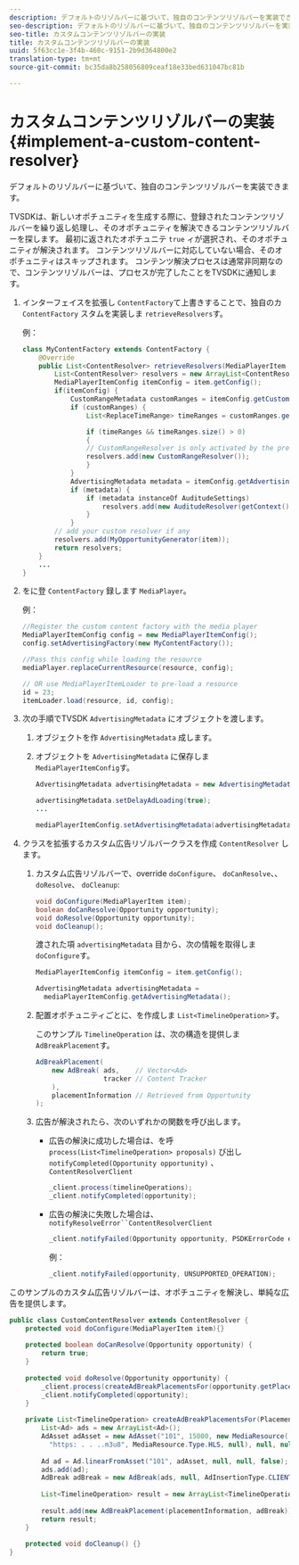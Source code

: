 ```yaml
---
description: デフォルトのリゾルバーに基づいて、独自のコンテンツリゾルバーを実装できます。
seo-description: デフォルトのリゾルバーに基づいて、独自のコンテンツリゾルバーを実装できます。
seo-title: カスタムコンテンツリゾルバーの実装
title: カスタムコンテンツリゾルバーの実装
uuid: 5f63cc1e-3f4b-460c-9151-2b9d364800e2
translation-type: tm+mt
source-git-commit: bc35da8b258056809ceaf18e33bed631047bc81b

---
```



# カスタムコンテンツリゾルバーの実装 {#implement-a-custom-content-resolver}

デフォルトのリゾルバーに基づいて、独自のコンテンツリゾルバーを実装できます。

TVSDKは、新しいオポチュニティを生成する際に、登録されたコンテンツリゾルバーを繰り返し処理し、そのオポチュニティを解決できるコンテンツリゾルバーを探します。 最初に返されたオポチュニテ `true` ィが選択され、そのオポチュニティが解決されます。 コンテンツリゾルバーに対応していない場合、そのオポチュニティはスキップされます。 コンテンツ解決プロセスは通常非同期なので、コンテンツリゾルバーは、プロセスが完了したことをTVSDKに通知します。

1. インターフェイスを拡張し `ContentFactory`て上書きすることで、独自のカ `ContentFactory` スタムを実装しま `retrieveResolvers`す。

   例：

   ```java
   class MyContentFactory extends ContentFactory { 
       @Override 
       public List<ContentResolver> retrieveResolvers(MediaPlayerItem item) { 
           List<ContentResolver> resolvers = new ArrayList<ContentResolver>(); 
           MediaPlayerItemConfig itemConfig = item.getConfig(); 
           if(itemConfig) { 
               CustomRangeMetadata customRanges = itemConfig.getCustomRangeMetadata(); 
               if (customRanges) { 
                   List<ReplaceTimeRange> timeRanges = customRanges.getTimeRangeList(); 
   
                   if (timeRanges && timeRanges.size() > 0) 
                   { 
                   // CustomRangeResolver is only activated by the presence of CustomRanges in configuration 
                   resolvers.add(new CustomRangeResolver()); 
                   } 
               } 
               AdvertisingMetadata metadata = itemConfig.getAdvertisingMetadata(); 
               if (metadata) { 
                   if (metadata instanceOf AuditudeSettings)  
                       resolvers.add(new AuditudeResolver(getContext());    
                   } 
               } 
           // add your custom resolver if any 
           resolvers.add(MyOpportunityGenerator(item)); 
           return resolvers; 
       } 
       ... 
   } 
   ```

1. をに登 `ContentFactory` 録します `MediaPlayer`。

   例：

   ```java
   //Register the custom content factory with the media player 
   MediaPlayerItemConfig config = new MediaPlayerItemConfig(); 
   config.setAdvertisingFactory(new MyContentFactory()); 
   
   //Pass this config while loading the resource 
   mediaPlayer.replaceCurrentResource(resource, config); 
   
   // OR use MediaPlayerItemLoader to pre-load a resource 
   id = 23; 
   itemLoader.load(resource, id, config);
   ```

1. 次の手順でTVSDK `AdvertisingMetadata` にオブジェクトを渡します。
   1. オブジェクトを作 `AdvertisingMetadata` 成します。
   1. オブジェクトを `AdvertisingMetadata` に保存しま `MediaPlayerItemConfig`す。

      ```java
      AdvertisingMetadata advertisingMetadata = new AdvertisingMetadata(); 
      
      advertisingMetadata.setDelayAdLoading(true); 
      ... 
      
      mediaPlayerItemConfig.setAdvertisingMetadata(advertisingMetadata); 
      ```

1. クラスを拡張するカスタム広告リゾルバークラスを作成 `ContentResolver` します。
   1. カスタム広告リゾルバーで、override `doConfigure`、 `doCanResolve`、、 `doResolve`、 `doCleanup`:

      ```java
      void doConfigure(MediaPlayerItem item); 
      boolean doCanResolve(Opportunity opportunity); 
      void doResolve(Opportunity opportunity); 
      void doCleanup();
      ```

      渡された項 `advertisingMetadata` 目から、次の情報を取得しま `doConfigure`す。

      ```java
      MediaPlayerItemConfig itemConfig = item.getConfig(); 
      
      AdvertisingMetadata advertisingMetadata =  
        mediaPlayerItemConfig.getAdvertisingMetadata(); 
      ```

   1. 配置オポチュニティごとに、を作成しま `List<TimelineOperation>`す。

      このサンプル `TimelineOperation` は、次の構造を提供しま `AdBreakPlacement`す。

      ```java
      AdBreakPlacement( 
          new AdBreak( ads,    // Vector<Ad> 
                       tracker // Content Tracker 
          ), 
          placementInformation // Retrieved from Opportunity 
      ); 
      ```

   1. 広告が解決されたら、次のいずれかの関数を呼び出します。

      * 広告の解決に成功した場合は、を呼 `process(List<TimelineOperation> proposals)` び出し `notifyCompleted(Opportunity opportunity)` 、 `ContentResolverClient`

         ```java
         _client.process(timelineOperations); 
         _client.notifyCompleted(opportunity); 
         ```

      * 広告の解決に失敗した場合は、 `notifyResolveError``ContentResolverClient`

         ```java
         _client.notifyFailed(Opportunity opportunity, PSDKErrorCode error);
         ```

         例：

         ```java
         _client.notifyFailed(opportunity, UNSUPPORTED_OPERATION);
         ```

<!--<a id="example_463B718749504A978F0B887786844C39"></a>-->

このサンプルのカスタム広告リゾルバーは、オポチュニティを解決し、単純な広告を提供します。

```java
public class CustomContentResolver extends ContentResolver { 
    protected void doConfigure(MediaPlayerItem item){} 
 
    protected boolean doCanResolve(Opportunity opportunity) {  
        return true;  
    } 
 
    protected void doResolve(Opportunity opportunity) { 
        _client.process(createAdBreakPlacementsFor(opportunity.getPlacement())); 
        _client.notifyCompleted(opportunity); 
    } 
 
    private List<TimelineOperation> createAdBreakPlacementsFor(Placement placementInformation) { 
        List<Ad> ads = new ArrayList<Ad>(); 
        AdAsset adAsset = new AdAsset("101", 15000, new MediaResource( 
          "https: . . ..m3u8", MediaResource.Type.HLS, null), null, null); 
 
        Ad ad = Ad.linearFromAsset("101", adAsset, null, null, false); 
        ads.add(ad); 
        AdBreak adBreak = new AdBreak(ads, null, AdInsertionType.CLIENT_INSERTED); 
 
        List<TimelineOperation> result = new ArrayList<TimelineOperation>(); 
 
        result.add(new AdBreakPlacement(placementInformation, adBreak)); 
        return result; 
    } 
 
    protected void doCleanup() {} 
} 
```

